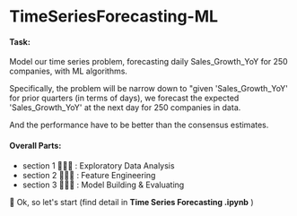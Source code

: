 # TimeSeriesForecasting-ML
#### Task:
Model our time series problem, forecasting daily Sales_Growth_YoY for 250 companies, with ML algorithms. 

Specifically, the problem will be narrow down to "given 'Sales_Growth_YoY' for prior quarters (in terms of days), we forecast the expected 'Sales_Growth_YoY' at the next day for 250 companies in data. 

And the performance have to be better than the consensus estimates.

#### Overall Parts:
- section 1 👩🏼‍💻 : Exploratory Data Analysis
- section 2 👨🏻‍🔧 : Feature Engineering 
- section 3 👩🏻‍🔬 : Model Building & Evaluating

🚀 Ok, so let's start (find detail in **Time Series Forecasting .ipynb** )
